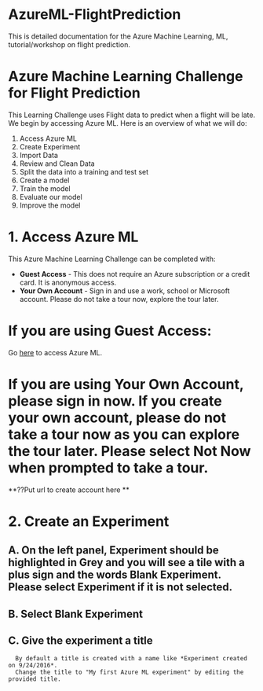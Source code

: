 # AzureML-FlightPrediction
This is detailed documentation for the Azure Machine Learning, ML, tutorial/workshop on flight prediction.

# Azure Machine Learning Challenge for Flight Prediction

This Learning Challenge uses Flight data to predict when a flight will be late. We begin by accessing Azure ML. Here is an overview of what we will do:
1. Access Azure ML
2. Create Experiment
3. Import Data
4. Review and Clean Data
5. Split the data into a training and test set
6. Create a model
7. Train the model
8. Evaluate our model
9. Improve the model
 
# 1. Access Azure ML

This Azure Machine Learning Challenge can be completed with:
* **Guest Access** - This does not require an Azure subscription or a credit card. It is anonymous access.
* **Your Own Account** - Sign in and use a work, school or Microsoft account. Please do not take a tour now, explore the tour later.

# If you are using Guest Access:

Go [here](http://studio.azureml.net/home) to access Azure ML.

# If you are using Your Own Account, please sign in now.  If you create your own account, please do not take a tour now as you can explore the tour later. Please select **Not Now** when prompted to take a tour.

**??Put url to create account here **

# 2. Create an Experiment

## A. On the left panel, Experiment should be highlighted in Grey and you will see a tile with a plus sign and the words Blank Experiment.  Please select Experiment if it is not selected.

## B. Select Blank Experiment

## C. Give the experiment a title
      By default a title is created with a name like *Experiment created on 9/24/2016*. 
      Change the title to "My first Azure ML experiment" by editing the provided title.
      




